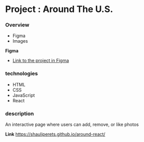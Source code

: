 # Project : Around The U.S.

### Overview

- Figma
- Images

**Figma**

- [Link to the project in Figma](https://www.figma.com/file/SurN1jaeEQIhuZEDMhmWWf/Sprint-4-Around-The-U.S.-desktop-mobile?node-id=0%3A1)

### technologies

- HTML
- CSS
- JavaScript
- React

### description

An interactive page where users can add, remove, or like photos

**Link**
https://shauliperets.github.io/around-react/
